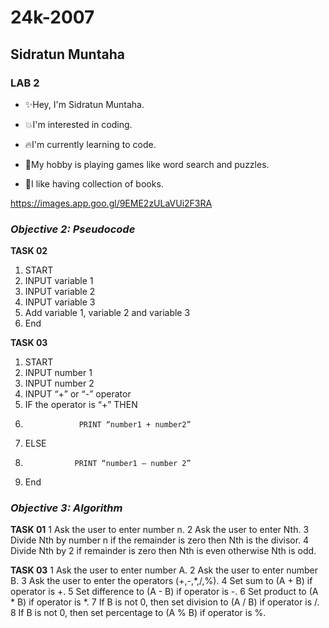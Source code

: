  # 24k-2007
 ## Sidratun Muntaha
 ### LAB 2
 
 - ✨Hey, I'm Sidratun Muntaha.

 - 💥I'm interested in coding.

 - 🔥I'm currently learning to code.

 - 🌟My hobby is playing games like word search and puzzles.

 - 💫I like having collection of books.

 https://images.app.goo.gl/9EME2zULaVUi2F3RA

### ***Objective 2: Pseudocode*** 
**TASK 02**
1.	 START
2.	 INPUT variable 1
3.	INPUT variable 2
4.	INPUT variable 3  
5.	 Add variable 1, variable 2 and variable 3
6.	 End

**TASK 03**
1.	 START
2.	 INPUT number 1
3.	 INPUT number 2
4.	 INPUT “+” or “-” operator
5.	 IF the operator is “+” THEN 
6.	               PRINT “number1 + number2”
7.	 ELSE
8.	              PRINT “number1 – number 2”
9.	 End

### ***Objective 3: Algorithm***
**TASK 01**
1	Ask the user to enter number n.
2	Ask the user to enter Nth.
3	Divide Nth by number n if the remainder is zero then Nth is the divisor.
4	Divide Nth by 2 if remainder is zero then Nth is even otherwise Nth is odd.

**TASK 03**
1	Ask the user to enter number A.
2	Ask the user to enter number B.
3	Ask the user to enter the operators (+,-,*,/,%).
4	Set sum to (A + B) if operator is +.
5	Set difference to (A - B) if operator is -.
6	Set product to (A * B) if operator is *.
7	If B is not 0, then set division to (A / B) if operator is /.
8	If B is not 0, then set percentage to (A % B) if operator is %.
